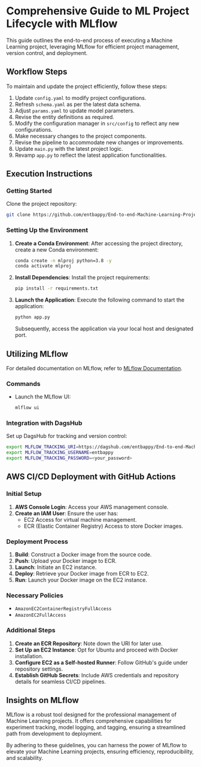 # Comprehensive Guide to ML Project Lifecycle with MLflow

This guide outlines the end-to-end process of executing a Machine Learning project, leveraging MLflow for efficient project management, version control, and deployment.

## Workflow Steps

To maintain and update the project efficiently, follow these steps:

1. Update `config.yaml` to modify project configurations.
2. Refresh `schema.yaml` as per the latest data schema.
3. Adjust `params.yaml` to update model parameters.
4. Revise the entity definitions as required.
5. Modify the configuration manager in `src/config` to reflect any new configurations.
6. Make necessary changes to the project components.
7. Revise the pipeline to accommodate new changes or improvements.
8. Update `main.py` with the latest project logic.
9. Revamp `app.py` to reflect the latest application functionalities.

## Execution Instructions

### Getting Started

Clone the project repository:

```bash
git clone https://github.com/entbappy/End-to-end-Machine-Learning-Project-with-MLflow
```

### Setting Up the Environment

1. **Create a Conda Environment**: After accessing the project directory, create a new Conda environment:

    ```bash
    conda create -n mlproj python=3.8 -y
    conda activate mlproj
    ```

2. **Install Dependencies**: Install the project requirements:

    ```bash
    pip install -r requirements.txt
    ```

3. **Launch the Application**: Execute the following command to start the application:

    ```bash
    python app.py
    ```

   Subsequently, access the application via your local host and designated port.

## Utilizing MLflow

For detailed documentation on MLflow, refer to [MLflow Documentation](https://mlflow.org/docs/latest/index.html).

### Commands

- Launch the MLflow UI:

    ```cmd
    mlflow ui
    ```

### Integration with DagsHub

Set up DagsHub for tracking and version control:

```bash
export MLFLOW_TRACKING_URI=https://dagshub.com/entbappy/End-to-end-Machine-Learning-Project-with-MLflow.mlflow
export MLFLOW_TRACKING_USERNAME=entbappy 
export MLFLOW_TRACKING_PASSWORD=<your_password>
```

## AWS CI/CD Deployment with GitHub Actions

### Initial Setup

1. **AWS Console Login**: Access your AWS management console.
2. **Create an IAM User**: Ensure the user has:
   - EC2 Access for virtual machine management.
   - ECR (Elastic Container Registry) Access to store Docker images.

### Deployment Process

1. **Build**: Construct a Docker image from the source code.
2. **Push**: Upload your Docker image to ECR.
3. **Launch**: Initiate an EC2 instance.
4. **Deploy**: Retrieve your Docker image from ECR to EC2.
5. **Run**: Launch your Docker image on the EC2 instance.

### Necessary Policies

- `AmazonEC2ContainerRegistryFullAccess`
- `AmazonEC2FullAccess`

### Additional Steps

1. **Create an ECR Repository**: Note down the URI for later use.
2. **Set Up an EC2 Instance**: Opt for Ubuntu and proceed with Docker installation.
3. **Configure EC2 as a Self-hosted Runner**: Follow GitHub's guide under repository settings.
4. **Establish GitHub Secrets**: Include AWS credentials and repository details for seamless CI/CD pipelines.

## Insights on MLflow

MLflow is a robust tool designed for the professional management of Machine Learning projects. It offers comprehensive capabilities for experiment tracking, model logging, and tagging, ensuring a streamlined path from development to deployment.

By adhering to these guidelines, you can harness the power of MLflow to elevate your Machine Learning projects, ensuring efficiency, reproducibility, and scalability.